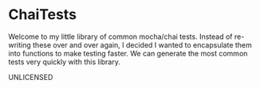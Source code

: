 # ChaiTests

Welcome to my little library of common mocha/chai tests. Instead of re-writing these over and over again, I decided I wanted to encapsulate them into functions to make testing faster. We can generate the most common tests very quickly with this library.

UNLICENSED